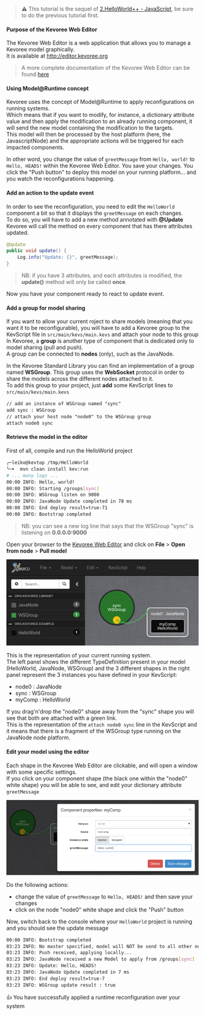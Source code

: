 > :warning: This tutorial is the sequel of [2.HelloWorld++ - JavaScript](https://github.com/HEADS-project/training/tree/master/2.Kevoree_Basics/2.HelloWorld++/java), be sure to do the previous tutorial first.

#### Purpose of the Kevoree Web Editor
The Kevoree Web Editor is a web application that allows you to manage a Kevoree model graphically.  
It is available at http://editor.kevoree.org  

> A more complete documentation of the Kevoree Web Editor can be found [here](https://github.com/kevoree/kevoree-web-editor)

#### Using Model@Runtime concept
Kevoree uses the concept of Model@Runtime to apply reconfigurations on running systems.  
Which means that if you want to modify, for instance, a dictionary attribute value and then apply the modification to an already running component, it will send the new model containing the modification to the targets.  
This model will then be processed by the host platform (here, the JavascriptNode) and the appropriate actions will be triggered for each impacted components.  

In other word, you change the value of `greetMessage` from `Hello, world!` to `Hello, HEADS!` within the Kevoree Web Editor.
You save your changes. You click the "Push button" to deploy this model on your running platform... and you watch the reconfigurations happening.

#### Add an action to the update event
In order to see the reconfiguration, you need to edit the `HelloWorld` component a bit so that it displays the `greetMessage` on each changes.  
To do so, you will have to add a new method annotated with **@Update**
Kevoree will call the method on every component that has there attributes updated.

```java
@Update
public void update() {
    Log.info("Update: {}", greetMessage);
}
```

> NB: if you have 3 attributes, and each attributes is modified, the **update()** method will only be called **once**.

Now you have your component ready to react to update event.

#### Add a group for model sharing
If you want to allow your current roject to share models (meaning that you want it to be reconfigurable), you will have to add a Kevoree group to the KevScript file in `src/main/kevs/main.kevs` and attach your node to this group  
In Kevoree, a **group** is another type of component that is dedicated only to model sharing (pull and push).  
A group can be connected to **nodes** (only), such as the JavaNode.  

In the Kevoree Standard Library you can find an implementation of a group named **WSGroup**. This group uses the **WebSocket** protocol in order to share the models across the different nodes attached to it.  
To add this group to your project, just **add** some KevScript lines to `src/main/kevs/main.kevs`

```txt
// add an instance of WSGroup named "sync"
add sync : WSGroup
// attach your host node "node0" to the WSGroup group
attach node0 sync
```

#### Retrieve the model in the editor
First of all, compile and run the HelloWorld project

```sh
╭─leiko@kevtop /tmp/HelloWorld
╰─➤  mvn clean install kev:run
# ... many logs ...
00:00 INFO: Hello, world!
00:00 INFO: Starting /groups[sync]
00:00 INFO: WSGroup listen on 9000
00:00 INFO: JavaNode Update completed in 78 ms
00:00 INFO: End deploy result=true-71
00:00 INFO: Bootstrap completed
```

> NB: you can see a new log line that says that the WSGroup "sync" is listening on **0.0.0.0:9000**

Open your browser to the [Kevoree Web Editor](http://editor.kevoree.org) and click on **File** > **Open from node** > **Pull model**  

![Hello world in editor](.readme/hello_world_model.jpg)

This is the representation of your current running system.  
The left panel shows the different TypeDefinition present in your model (HelloWorld, JavaNode, WSGroup)
and the 3 different shapes in the right panel represent the 3 instances you have defined in your KevScript:
  - node0 : JavaNode
  - sync : WSGroup
  - myComp : HelloWorld

If you drag'n'drop the "node0" shape away from the "sync" shape you will see that both are attached with a green link.  
This is the representation of the `attach node0 sync` line in the KevScript and it means that there is a fragment of the WSGroup type running on the JavaNode node platform.  

#### Edit your model using the editor
Each shape in the Kevoree Web Editor are clickable, and will open a window with some specific settings.  
If you click on your component shape (the black one within the "node0" white shape) you will be able to see, and edit your dictionary attribute `greetMessage`  

![HelloWorld settings](.readme/hello_world_settings.jpg)  

Do the following actions:
  - change the value of `greetMessage` to `Hello, HEADS!` and then save your changes
  - click on the node "node0" white shape and click the "Push" button

Now, switch back to the console where your `HelloWorld` project is running and you should see the update message

```sh
00:00 INFO: Bootstrap completed
03:23 INFO: No master specified, model will NOT be send to all other nodes
03:23 INFO: Push received, applying locally...
03:23 INFO: JavaNode received a new Model to apply from /groups[sync]
03:23 INFO: Update: Hello, HEADS!
03:23 INFO: JavaNode Update completed in 7 ms
03:23 INFO: End deploy result=true-7
03:23 INFO: WSGroup update result : true
```

:thumbsup: You have successfully applied a runtime reconfiguration over your system
